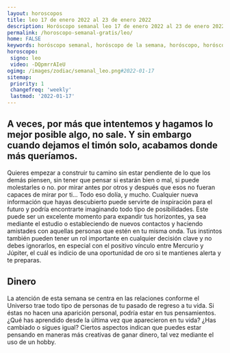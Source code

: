 ```yaml
---
layout: horoscopos
title: leo 17 de enero 2022 al 23 de enero 2022 
description: Horóscopo semanal leo 17 de enero 2022 al 23 de enero 2022. A veces, por más que intentemos y hagamos lo mejor posible algo, no sale. Y sin embargo cuando dejamos el timón solo, acabamos donde más queríamos.
permalink: /horoscopo-semanal-gratis/leo/
home: FALSE
keywords: horóscopo semanal, horóscopo de la semana, horóscopo, horóscopo gratis,horóscopos, horóscopo esperanza gracia, horoscopos leo la semana, horóscopos gratis, Tarot, Astrologia, Zodíaco, leo, horoscopo gratis, semanal
horoscopo:
 signo: leo
 video: -DQpmrrAIeU
ogimg: /images/zodiac/semanal_leo.png#2022-01-17
sitemap:
 priority: 1
 changefreq: 'weekly'
 lastmod: '2022-01-17'
---
```




## A veces, por más que intentemos y hagamos lo mejor posible algo, no sale. Y sin embargo cuando dejamos el timón solo, acabamos donde más queríamos.

Quieres empezar a construir tu camino sin estar pendiente de lo que los demás piensen, sin tener que pensar si estarán bien o mal, si puede molestarles o no. 
 por mirar antes por otros y después que esos no fueran capaces de mirar por ti… Todo eso dolía, y mucho.
Cualquier nueva información que hayas descubierto puede servirte de inspiración para el futuro y podría encontrarte imaginando todo tipo de posibilidades. Este puede ser un excelente momento para expandir tus horizontes, ya sea mediante el estudio o estableciendo de nuevos contactos y haciendo amistades con aquellas personas que estén en tu misma onda. Tus instintos también pueden tener un rol importante en cualquier decisión clave y no debes ignorarlos, en especial con el positivo vínculo entre Mercurio y Júpiter, el cuál es indicio de una oportunidad de oro si te mantienes alerta y te preparas.

## Dinero

La atención de esta semana se centra en las relaciones conforme el Universo trae todo tipo de personas de tu pasado de regreso a tu vida. Si éstas no hacen una aparición personal, podría estar en tus pensamientos. ¿Qué has aprendido desde la última vez que aparecieron en tu vida? ¿Has cambiado o sigues igual? Ciertos aspectos indican que puedes estar pensando en maneras más creativas de ganar dinero, tal vez mediante el uso de un hobby.